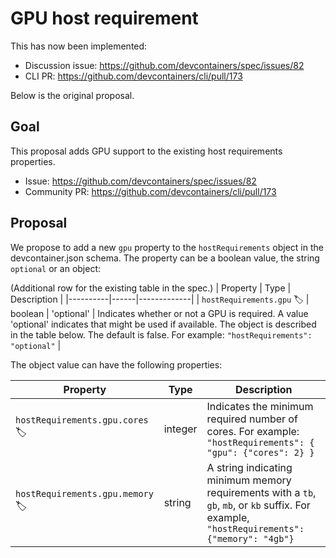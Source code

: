 # GPU host requirement

This has now been implemented:
* Discussion issue: https://github.com/devcontainers/spec/issues/82
* CLI PR: https://github.com/devcontainers/cli/pull/173

Below is the original proposal.

## Goal

This proposal adds GPU support to the existing host requirements properties.
- Issue: https://github.com/devcontainers/spec/issues/82
- Community PR: https://github.com/devcontainers/cli/pull/173

## Proposal

We propose to add a new `gpu` property to the `hostRequirements` object in the devcontainer.json schema. The property can be a boolean value, the string `optional` or an object:

(Additional row for the existing table in the spec.)
| Property | Type | Description |
|----------|------|-------------|
| `hostRequirements.gpu` 🏷️ | boolean \| 'optional' | Indicates whether or not a GPU is required. A value 'optional' indicates that might be used if available. The object is described in the table below. The default is false. For example: `"hostRequirements": "optional"` |

The object value can have the following properties:

| Property | Type | Description |
|----------|------|-------------|
| `hostRequirements.gpu.cores` 🏷️ | integer | Indicates the minimum required number of cores. For example: `"hostRequirements": { "gpu": {"cores": 2} }` |
| `hostRequirements.gpu.memory` 🏷️ | string |  A string indicating minimum memory requirements with a `tb`, `gb`, `mb`, or `kb` suffix. For example, `"hostRequirements": {"memory": "4gb"}` |
